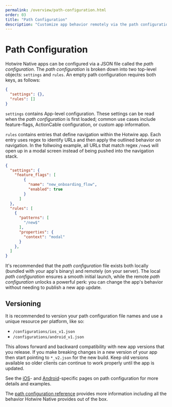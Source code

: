 ```yaml
---
permalink: /overview/path-configuration.html
order: 03
title: "Path Configuration"
description: "Customize app behavior remotely via the path configuration."
---
```


# Path Configuration

Hotwire Native apps can be configured via a JSON file called the *path configuration*. The *path configuration* is broken down into two top-level objects: `settings` and `rules`. An empty path configuration requires both keys, as follows:

```json
{
  "settings": {},
  "rules": []
}
```

`settings` contains App-level configuration. These settings can be read when the *path configuration* is first loaded; common use cases include feature-flags, ActionCable configuration, or custom app information.

`rules` contains entries that define navigation within the Hotwire app. Each entry uses regex to identify URLs and then apply the outlined behavior on navigation. In the follwoing example, all URLs that match regex `/new$` will open up in a modal screen instead of being pushed into the navigation stack.

```json
{
  "settings": {
    "feature_flags": [
        {
          "name": "new_onboarding_flow",
          "enabled": true
        }
      ]
  },
  "rules": [
    {
      "patterns": [
        "/new$"
      ],
      "properties": {
        "context": "modal"
      }
    },
  ]
}
```

It's recommended that the *path configuration* file exists both locally (bundled with your app's binary) and remotely (on your server). The local *path configuration* ensures a smooth initial launch, while the remote *path configuration* unlocks a powerful perk: you can change the app's behavior without needing to publish a new app update.

## Versioning

It is recommended to version your path configuration file names and use a unique resource per platform, like so:

* `/configurations/ios_v1.json`
* `/configurations/android_v1.json`

This allows forward and backward compatibility with new app versions that you release. If you make breaking changes in a new version of your app then start pointing to `*_v2.json` for the new build. Keep old versions available so older clients can continue to work properly until the app is updated.

See the [iOS](/ios/path-configuration)- and [Android](/android/path-configuration)-specific pages on path configuration for more details and examples.

The [path configuration reference](/reference/path-configuration) provides more information including all the behavior Hotwire Native provides out of the box.
